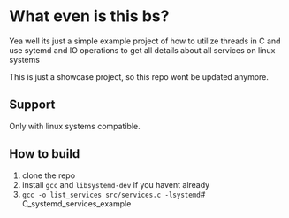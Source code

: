 # What even is this bs? 
Yea well its just a simple example project of how to utilize threads in C and use sytemd and IO operations to get all details about all services on linux systems

This is just a showcase project, so this repo wont be updated anymore.

## Support
Only with linux systems compatible.

## How to build
1. clone the repo
2. install `gcc` and `libsystemd-dev` if you havent already
3. `gcc -o list_services src/services.c -lsystemd`# C_systemd_services_example
